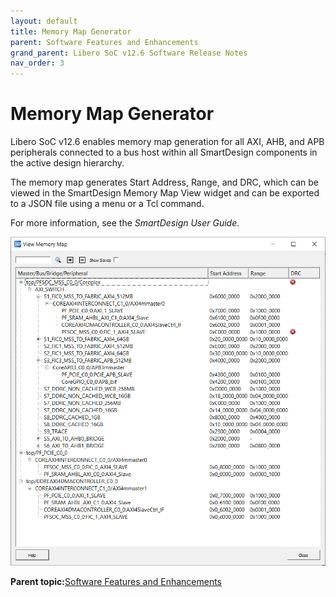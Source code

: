 ```yaml
---
layout: default
title: Memory Map Generator
parent: Software Features and Enhancements
grand_parent: Libero SoC v12.6 Software Release Notes
nav_order: 3
---
```

# Memory Map Generator

Libero SoC v12.6 enables memory map generation for all AXI, AHB, and APB peripherals connected to a bus host within all SmartDesign components in the active design hierarchy.

The memory map generates Start Address, Range, and DRC, which can be viewed in the SmartDesign Memory Map View widget and can be exported to a JSON file using a menu or a Tcl command.

For more information, see the *SmartDesign User Guide*.

![](GUID-D6F3CCC2-9BA4-48F4-9EC5-341D1FA00D1D-low.png "View Memory Map")

**Parent topic:**[Software Features and Enhancements](GUID-0C8F8AEA-9445-4B14-83EE-0D7D82E81DB5.md)


